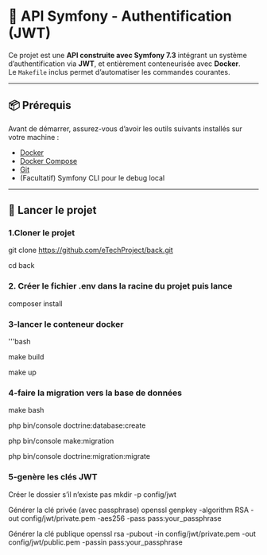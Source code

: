 # 🔐 API Symfony - Authentification (JWT)

Ce projet est une **API construite avec Symfony 7.3** intégrant un système d’authentification via **JWT**, et entièrement conteneurisée avec **Docker**.  
Le `Makefile` inclus permet d’automatiser les commandes courantes.

---

## 📦 Prérequis

Avant de démarrer, assurez-vous d’avoir les outils suivants installés sur votre machine :

- [Docker](https://www.docker.com/)
- [Docker Compose](https://docs.docker.com/compose/)
- [Git](https://git-scm.com/)
- (Facultatif) Symfony CLI pour le debug local

---

## 🚀 Lancer le projet
### 1.Cloner le projet 
git clone https://github.com/eTechProject/back.git

cd back

### 2. Créer le fichier .env dans la racine du projet puis lance
composer install

### 3-lancer le conteneur docker
'''bash

make build

make up

### 4-faire la migration vers la base de données

make bash

php bin/console doctrine:database:create

php bin/console make:migration

php bin/console doctrine:migration:migrate

### 5-genère les clés JWT

Créer le dossier s’il n’existe pas
mkdir -p config/jwt

Générer la clé privée (avec passphrase)
openssl genpkey -algorithm RSA -out config/jwt/private.pem -aes256 -pass pass:your_passphrase

Générer la clé publique
openssl rsa -pubout -in config/jwt/private.pem -out config/jwt/public.pem -passin pass:your_passphrase



